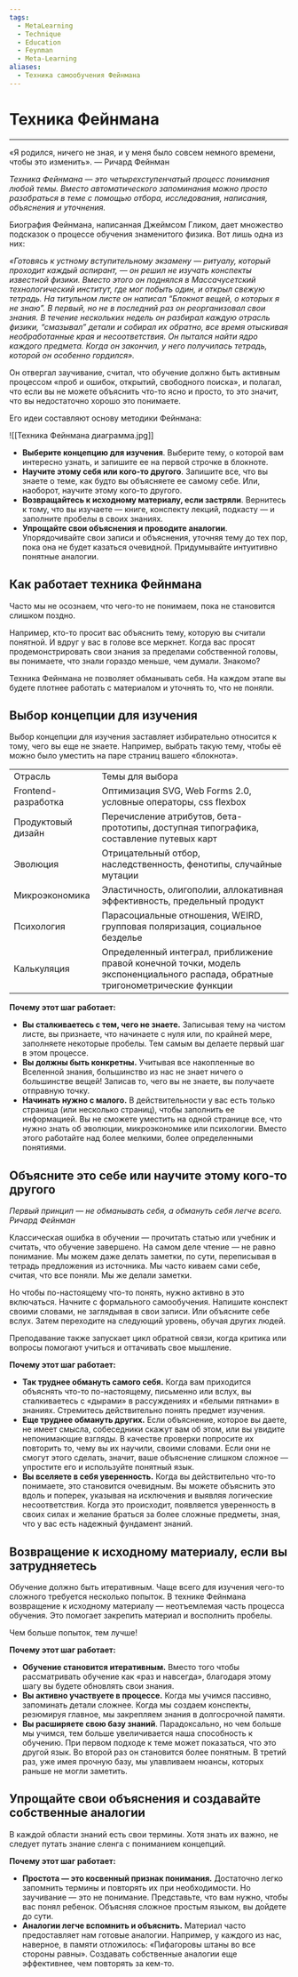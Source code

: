 ```yaml
---
tags:
  - MetaLearning
  - Technique
  - Education
  - Feynman
  - Meta-Learning
aliases:
  - Техника самообучения Фейнмана
---
```

# Техника Фейнмана
---

«Я родился, ничего не зная, и у меня было совсем немного времени, чтобы это изменить». — Ричард Фейнман

*Техника Фейнмана — это четырехступенчатый процесс понимания любой темы. Вместо автоматического запоминания можно просто разобраться в теме с помощью отбора, исследования, написания, объяснения и уточнения.*

Биография Фейнмана, написанная Джеймсом Гликом, дает множество подсказок о процессе обучения знаменитого физика. Вот лишь одна из них:

*«Готовясь к устному вступительному экзамену — ритуалу, который проходит каждый аспирант, — он решил не изучать конспекты известной физики. Вместо этого он поднялся в Массачусетский технологический институт, где мог побыть один, и открыл свежую тетрадь. На титульном листе он написал “Блокнот вещей, о которых я не знаю”. В первый, но не в последний раз он реорганизовал свои знания. В течение нескольких недель он разбирал каждую отрасль физики, “смазывал” детали и собирал их обратно, все время отыскивая необработанные края и несоответствия. Он пытался найти ядро каждого предмета. Когда он закончил, у него получилась тетрадь, которой он особенно гордился».*

Он отвергал заучивание, считал, что обучение должно быть активным процессом «проб и ошибок, открытий, свободного поиска», и полагал, что если вы не можете объяснить что-то ясно и просто, то это значит, что вы недостаточно хорошо это понимаете.

Его идеи составляют основу методики Фейнмана:

![[Техника Фейнмана диаграмма.jpg]]

- **Выберите концепцию для изучения**. Выберите тему, о которой вам интересно узнать, и запишите ее на первой строчке в блокноте.
- **Научите этому себя или кого-то другого**. Запишите все, что вы знаете о теме, как будто вы объясняете ее самому себе. Или, наоборот, научите этому кого-то другого.
- **Возвращайтесь к исходному материалу, если застряли**. Вернитесь к тому, что вы изучаете — книге, конспекту лекций, подкасту — и заполните пробелы в своих знаниях.
- **Упрощайте свои объяснения и проводите аналогии**. Упорядочивайте свои записи и объяснения, уточняя тему до тех пор, пока она не будет казаться очевидной. Придумывайте интуитивно понятные аналогии.


## **Как работает техника Фейнмана**

Часто мы не осознаем, что чего-то не понимаем, пока не становится слишком поздно.

Например, кто-то просит вас объяснить тему, которую вы считали понятной. И вдруг у вас в голове все меркнет. Когда вас просят продемонстрировать свои знания за пределами собственной головы, вы понимаете, что знали гораздо меньше, чем думали. Знакомо?

Техника Фейнмана не позволяет обманывать себя. На каждом этапе вы будете плотнее работать с материалом и уточнять то, что не поняли.



## **Выбор концепции для изучения**

Выбор концепции для изучения заставляет избирательно относится к тому, чего вы еще не знаете. Например, выбрать такую тему, чтобы её можно было уместить на паре страниц вашего «блокнота».

|                     |                                                                                                                                 |
| ------------------- | ------------------------------------------------------------------------------------------------------------------------------- |
| Отрасль             | Темы для выбора                                                                                                                 |
| Frontend-разработка | Оптимизация SVG, Web Forms 2.0, условные операторы, css flexbox                                                                 |
| Продуктовый дизайн  | Перечисление атрибутов, бета-прототипы, доступная типографика, составление путевых карт                                         |
| Эволюция            | Отрицательный отбор, наследственность, фенотипы, случайные мутации                                                              |
| Микроэкономика      | Эластичность, олигополии, аллокативная эффективность, предельный продукт                                                        |
| Психология          | Парасоциальные отношения, WEIRD, групповая поляризация, социальное безделье                                                     |
| Калькуляция         | Определенный интеграл, приближение правой конечной точки, модель экспоненциального распада, обратные тригонометрические функции |

**Почему этот шаг работает:**

- **Вы сталкиваетесь с тем, чего не знаете.** Записывая тему на чистом листе, вы признаете, что начинаете с нуля или, по крайней мере, заполняете некоторые пробелы. Тем самым вы делаете первый шаг в этом процессе.
- **Вы должны быть конкретны.** Учитывая все накопленные во Вселенной знания, большинство из нас не знает ничего о большинстве вещей! Записав то, чего вы не знаете, вы получаете отправную точку.
- **Начинать нужно с малого.** В действительности у вас есть только страница (или несколько страниц), чтобы заполнить ее информацией. Вы не сможете уместить на одной странице все, что нужно знать об эволюции, микроэкономике или психологии. Вместо этого работайте над более мелкими, более определенными понятиями.



## **Объясните это себе или научите этому кого-то другого**

*Первый принцип — не обманывать себя, а обмануть себя легче всего. Ричард Фейнман*

Классическая ошибка в обучении — прочитать статью или учебник и считать, что обучение завершено. На самом деле чтение — не равно понимание. Мы можем даже делать заметки, по сути, переписывая в тетрадь предложения из источника. Мы часто киваем сами себе, считая, что все поняли. Мы же делали заметки.

Но чтобы по-настоящему что-то понять, нужно активно в это включаться. Начните с формального самообучения. Напишите конспект своими словами, не заглядывая в свои записи. Или объясните себе вслух. Затем переходите на следующий уровень, обучая других людей.

Преподавание также запускает цикл обратной связи, когда критика или вопросы помогают учиться и оттачивать свое мышление.

**Почему этот шаг работает:**

- **Так труднее обмануть самого себя.** Когда вам приходится объяснять что-то по-настоящему, письменно или вслух, вы сталкиваетесь с «дырами» в рассуждениях и «белыми пятнами» в знаниях. Стремитесь действительно понять предмет изучения.
- **Еще труднее обмануть других.** Если объяснение, которое вы даете, не имеет смысла, собеседники скажут вам об этом, или вы увидите непонимающие взгляды. В качестве проверки попросите их повторить то, чему вы их научили, своими словами. Если они не смогут этого сделать, значит, ваше объяснение слишком сложное — упростите его и используйте понятный язык.
- **Вы вселяете в себя уверенность.** Когда вы действительно что-то понимаете, это становится очевидным. Вы можете объяснить это вдоль и поперек, указывая на исключения и выявляя логические несоответствия. Когда это происходит, появляется уверенность в своих силах и желание браться за более сложные предметы, зная, что у вас есть надежный фундамент знаний.



## **Возвращение к исходному материалу, если вы затрудняетесь**

Обучение должно быть итеративным. Чаще всего для изучения чего-то сложного требуется несколько попыток. В технике Фейнмана возвращение к исходному материалу — неотъемлемая часть процесса обучения. Это помогает закрепить материал и восполнить пробелы.

Чем больше попыток, тем лучше!

**Почему этот шаг работает:**

- **Обучение становится итеративным.** Вместо того чтобы рассматривать обучение как «раз и навсегда», благодаря этому шагу вы будете обновлять свои знания.
- **Вы активно участвуете в процессе.** Когда мы учимся пассивно, запоминать детали сложнее. Когда мы создаем конспекты, резюмируя главное, мы закрепляем знания в долгосрочной памяти.
- **Вы расширяете свою базу знаний**. Парадоксально, но чем больше мы учимся, тем больше увеличивается наша способность к обучению. При первом подходе к теме может показаться, что это другой язык. Во второй раз он становится более понятным. В третий раз, уже имея прочную базу, мы улавливаем нюансы, которых раньше не могли заметить.



## **Упрощайте свои объяснения и создавайте собственные аналогии**

В каждой области знаний есть свои термины. Хотя знать их важно, не следует путать знание сленга с пониманием концепций.

**Почему этот шаг работает:**

- **Простота — это косвенный признак понимания.** Достаточно легко запомнить термины и повторять их при необходимости. Но заучивание — это не понимание. Представьте, что вам нужно, чтобы вас понял ребенок. Объясняя сложное простым языком, вы дойдете до сути.
- **Аналогии легче вспомнить и объяснить.** Материал часто предоставляет нам готовые аналогии. Например, у каждого из нас, наверное, в памяти отложилось: «Пифагоровы штаны во все стороны равны». Создавать собственные аналогии еще эффективнее, чем повторять за кем-то.
